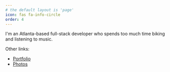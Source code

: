 ```yaml
---
# the default layout is 'page'
icon: fas fa-info-circle
order: 4
---
```


I'm an Atlanta-based full-stack developer who spends too much time biking and listening to music.

Other links:

* [Portfolio](https://matthewfoxx.com)
* [Photos](https://foxx.photos)
